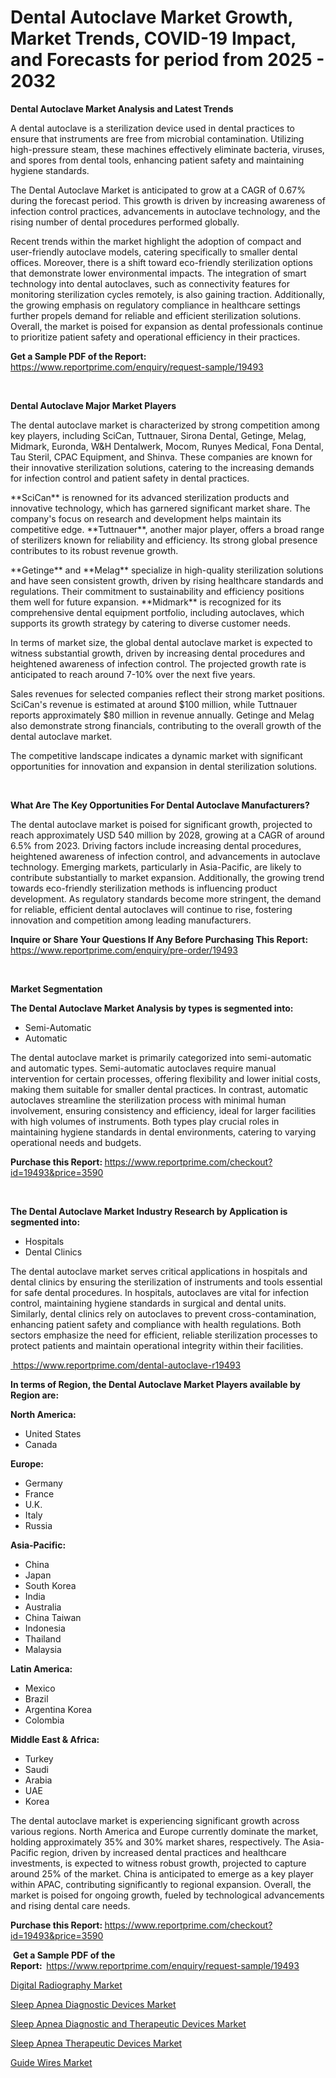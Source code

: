 <p><h1>Dental Autoclave Market Growth, Market Trends, COVID-19 Impact, and Forecasts for period from 2025 - 2032</h1></p><p><strong>Dental Autoclave Market Analysis and Latest Trends</strong></p>
<p><p>A dental autoclave is a sterilization device used in dental practices to ensure that instruments are free from microbial contamination. Utilizing high-pressure steam, these machines effectively eliminate bacteria, viruses, and spores from dental tools, enhancing patient safety and maintaining hygiene standards. </p><p>The Dental Autoclave Market is anticipated to grow at a CAGR of 0.67% during the forecast period. This growth is driven by increasing awareness of infection control practices, advancements in autoclave technology, and the rising number of dental procedures performed globally. </p><p>Recent trends within the market highlight the adoption of compact and user-friendly autoclave models, catering specifically to smaller dental offices. Moreover, there is a shift toward eco-friendly sterilization options that demonstrate lower environmental impacts. The integration of smart technology into dental autoclaves, such as connectivity features for monitoring sterilization cycles remotely, is also gaining traction. Additionally, the growing emphasis on regulatory compliance in healthcare settings further propels demand for reliable and efficient sterilization solutions. Overall, the market is poised for expansion as dental professionals continue to prioritize patient safety and operational efficiency in their practices.</p></p>
<p><strong>Get a Sample PDF of the Report:&nbsp;</strong> <a href="https://www.reportprime.com/enquiry/request-sample/19493?utm_campaign=83&utm_medium=2&utm_source=Github&utm_content=ia&utm_term=19032025&utm_id=dental-autoclave">https://www.reportprime.com/enquiry/request-sample/19493</a></p>
<p>&nbsp;</p>
<p><strong>Dental Autoclave Major Market Players</strong></p>
<p><p>The dental autoclave market is characterized by strong competition among key players, including SciCan, Tuttnauer, Sirona Dental, Getinge, Melag, Midmark, Euronda, W&H Dentalwerk, Mocom, Runyes Medical, Fona Dental, Tau Steril, CPAC Equipment, and Shinva. These companies are known for their innovative sterilization solutions, catering to the increasing demands for infection control and patient safety in dental practices.</p><p>**SciCan** is renowned for its advanced sterilization products and innovative technology, which has garnered significant market share. The company's focus on research and development helps maintain its competitive edge. **Tuttnauer**, another major player, offers a broad range of sterilizers known for reliability and efficiency. Its strong global presence contributes to its robust revenue growth.</p><p>**Getinge** and **Melag** specialize in high-quality sterilization solutions and have seen consistent growth, driven by rising healthcare standards and regulations. Their commitment to sustainability and efficiency positions them well for future expansion. **Midmark** is recognized for its comprehensive dental equipment portfolio, including autoclaves, which supports its growth strategy by catering to diverse customer needs.</p><p>In terms of market size, the global dental autoclave market is expected to witness substantial growth, driven by increasing dental procedures and heightened awareness of infection control. The projected growth rate is anticipated to reach around 7-10% over the next five years.</p><p>Sales revenues for selected companies reflect their strong market positions. SciCan's revenue is estimated at around $100 million, while Tuttnauer reports approximately $80 million in revenue annually. Getinge and Melag also demonstrate strong financials, contributing to the overall growth of the dental autoclave market.</p><p>The competitive landscape indicates a dynamic market with significant opportunities for innovation and expansion in dental sterilization solutions.</p></p>
<p>&nbsp;</p>
<p><strong>What Are The Key Opportunities For Dental Autoclave Manufacturers?</strong></p>
<p><p>The dental autoclave market is poised for significant growth, projected to reach approximately USD 540 million by 2028, growing at a CAGR of around 6.5% from 2023. Driving factors include increasing dental procedures, heightened awareness of infection control, and advancements in autoclave technology. Emerging markets, particularly in Asia-Pacific, are likely to contribute substantially to market expansion. Additionally, the growing trend towards eco-friendly sterilization methods is influencing product development. As regulatory standards become more stringent, the demand for reliable, efficient dental autoclaves will continue to rise, fostering innovation and competition among leading manufacturers.</p></p>
<p><strong>Inquire or Share Your Questions If Any Before Purchasing This Report:</strong> <a href="https://www.reportprime.com/enquiry/pre-order/19493?utm_campaign=83&utm_medium=2&utm_source=Github&utm_content=ia&utm_term=19032025&utm_id=dental-autoclave">https://www.reportprime.com/enquiry/pre-order/19493</a></p>
<p>&nbsp;</p>
<p><strong>Market Segmentation</strong></p>
<p><strong>The Dental Autoclave Market Analysis by types is segmented into:</strong></p>
<p><ul><li>Semi-Automatic</li><li>Automatic</li></ul></p>
<p><p>The dental autoclave market is primarily categorized into semi-automatic and automatic types. Semi-automatic autoclaves require manual intervention for certain processes, offering flexibility and lower initial costs, making them suitable for smaller dental practices. In contrast, automatic autoclaves streamline the sterilization process with minimal human involvement, ensuring consistency and efficiency, ideal for larger facilities with high volumes of instruments. Both types play crucial roles in maintaining hygiene standards in dental environments, catering to varying operational needs and budgets.</p></p>
<p><strong>Purchase this Report:&nbsp;</strong><a href="https://www.reportprime.com/checkout?id=19493&price=3590&utm_campaign=83&utm_medium=2&utm_source=Github&utm_content=ia&utm_term=19032025&utm_id=dental-autoclave">https://www.reportprime.com/checkout?id=19493&price=3590</a></p>
<p>&nbsp;</p>
<p><strong>The Dental Autoclave Market Industry Research by Application is segmented into:</strong></p>
<p><ul><li>Hospitals</li><li>Dental Clinics</li></ul></p>
<p><p>The dental autoclave market serves critical applications in hospitals and dental clinics by ensuring the sterilization of instruments and tools essential for safe dental procedures. In hospitals, autoclaves are vital for infection control, maintaining hygiene standards in surgical and dental units. Similarly, dental clinics rely on autoclaves to prevent cross-contamination, enhancing patient safety and compliance with health regulations. Both sectors emphasize the need for efficient, reliable sterilization processes to protect patients and maintain operational integrity within their facilities.</p></p>
<p><a href="https://www.reportprime.com/dental-autoclave-r19493?utm_campaign=83&utm_medium=2&utm_source=Github&utm_content=ia&utm_term=19032025&utm_id=dental-autoclave">&nbsp;https://www.reportprime.com/dental-autoclave-r19493</a></p>
<p><strong>In terms of Region, the Dental Autoclave Market Players available by Region are:</strong></p>
<p>
    <p> <strong> North America: </strong>
        <ul>
            <li>United States</li>
            <li>Canada</li>
        </ul>
        </p> 
    <p> <strong> Europe: </strong>
        <ul>
            <li>Germany</li>
            <li>France</li>
            <li>U.K.</li>
            <li>Italy</li>
            <li>Russia</li>
        </ul>
        </p> 
    <p> <strong> Asia-Pacific: </strong>
        <ul>
            <li>China</li>
            <li>Japan</li>
            <li>South Korea</li>
            <li>India</li>
            <li>Australia</li>
            <li>China Taiwan</li>
            <li>Indonesia</li>
            <li>Thailand</li>
            <li>Malaysia</li>
        </ul>
        </p> 
    <p> <strong> Latin America: </strong>
        <ul>
            <li>Mexico</li>
            <li>Brazil</li>
            <li>Argentina Korea</li>
            <li>Colombia</li>
        </ul>
        </p> 
    <p> <strong> Middle East & Africa: </strong>
        <ul>
            <li>Turkey</li>
            <li>Saudi</li>
            <li>Arabia</li>
            <li>UAE</li>
            <li>Korea</li>
        </ul>
    </p>
    </p>
<p><p>The dental autoclave market is experiencing significant growth across various regions. North America and Europe currently dominate the market, holding approximately 35% and 30% market shares, respectively. The Asia-Pacific region, driven by increased dental practices and healthcare investments, is expected to witness robust growth, projected to capture around 25% of the market. China is anticipated to emerge as a key player within APAC, contributing significantly to regional expansion. Overall, the market is poised for ongoing growth, fueled by technological advancements and rising dental care needs.</p></p>
<p><strong>Purchase this Report: </strong><a href="https://www.reportprime.com/checkout?id=19493&price=3590&utm_campaign=83&utm_medium=2&utm_source=Github&utm_content=ia&utm_term=19032025&utm_id=dental-autoclave">https://www.reportprime.com/checkout?id=19493&price=3590</a></p>
<p>&nbsp;<strong>Get a Sample PDF of the Report:&nbsp;&nbsp;</strong><a href="https://www.reportprime.com/enquiry/request-sample/19493?utm_campaign=83&utm_medium=2&utm_source=Github&utm_content=ia&utm_term=19032025&utm_id=dental-autoclave">https://www.reportprime.com/enquiry/request-sample/19493</a></p>
<p><strong></strong></p>
<p><p><a href="https://github.com/failarustic/Market-Research-Report-List-1/blob/main/digital-radiography-market.md?utm_campaign=83&utm_medium=2&utm_source=Github&utm_content=ia&utm_term=19032025&utm_id=dental-autoclave">Digital Radiography Market</a></p><p><a href="https://github.com/mukaithaisia/Market-Research-Report-List-1/blob/main/sleep-apnea-diagnostic-devices-market.md?utm_campaign=83&utm_medium=2&utm_source=Github&utm_content=ia&utm_term=19032025&utm_id=dental-autoclave">Sleep Apnea Diagnostic Devices Market</a></p><p><a href="https://github.com/hiwanatalak/Market-Research-Report-List-1/blob/main/sleep-apnea-diagnostic-and-therapeutic-devices-market.md?utm_campaign=83&utm_medium=2&utm_source=Github&utm_content=ia&utm_term=19032025&utm_id=dental-autoclave">Sleep Apnea Diagnostic and Therapeutic Devices Market</a></p><p><a href="https://github.com/thatejanet4y/Market-Research-Report-List-1/blob/main/sleep-apnea-therapeutic-devices-market.md?utm_campaign=83&utm_medium=2&utm_source=Github&utm_content=ia&utm_term=19032025&utm_id=dental-autoclave">Sleep Apnea Therapeutic Devices Market</a></p><p><a href="https://github.com/claracpegios/Market-Research-Report-List-1/blob/main/guide-wires-market.md?utm_campaign=83&utm_medium=2&utm_source=Github&utm_content=ia&utm_term=19032025&utm_id=dental-autoclave">Guide Wires Market</a></p></p>